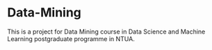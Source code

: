 # Data-Mining
This is a project for Data Mining course in Data Science and Machine Learning postgraduate programme in NTUA. 
